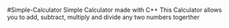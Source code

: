 #Simple-Calculator
Simple Calculator made with C++
This Calculator allows you to add, subtract, multiply and divide any two numbers togerther
